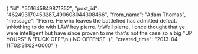  {
   "id": "501645849871352",
   "post_id": "462493170453287_490608044308466",
   "from_name": "Adam Thomas",
   "message": "Pierre.  He who leaves the battlefied has admitted defeat. \nNothing to do with LAW hey pierre. \nWell pierre, I once thought that ye were intelligent but have since proven to me that's not the case so a big \"UP YOURS\" & \"FUCK OFF\"\n:) NO OFFENSE :)",
   "created_time": "2013-04-11T02:31:02+0000"
 }

